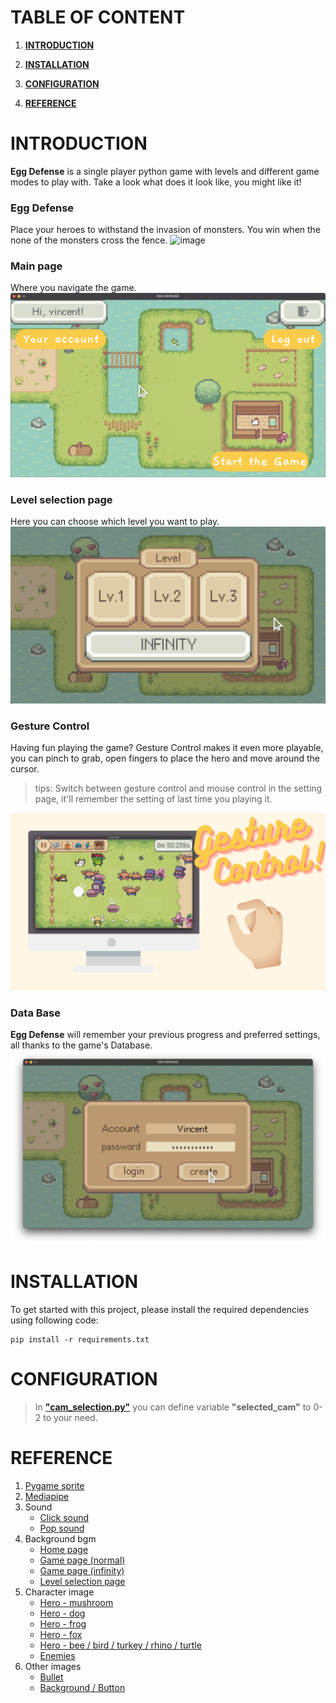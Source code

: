 # TABLE OF CONTENT
1. **[INTRODUCTION](#introduction)**

2. **[INSTALLATION](#installation)**

3. **[CONFIGURATION](#configuration)**

4. **[REFERENCE](#reference)**


# INTRODUCTION
**Egg Defense** is a single player python game with levels and different game modes to play with. Take a look what does it look like, you might like it!

### Egg Defense
Place your heroes to withstand the invasion of monsters. You win when the none of the monsters cross the fence.
![image](attachments/game_demo_gif.gif)

### Main page
Where you navigate the game.
![image](attachments/Egg_Defense.png)

### Level selection page
Here you can choose which level you want to play. 
![image](attachments/level_selection.png)

### Gesture Control
Having fun playing the game? Gesture Control makes it even more playable, you can pinch to grab, open fingers to place the hero and move around the cursor.

> tips: Switch between gesture control and mouse control in the setting page, it'll remember the setting of last time you playing it.

![image](attachments/gesture_control_demo.png)

### Data Base
**Egg Defense** will remember your previous progress and preferred settings, all thanks to the game's Database.
![image](attachments/login_demo.png)

# INSTALLATION
To get started with this project, please install the required dependencies using following code:
```
pip install -r requirements.txt
```

# CONFIGURATION 
>In **["cam_selection.py"](cam_selection.py)** you can define variable **"selected_cam"** to 0-2 to your need.


# REFERENCE
1. [Pygame sprite](<https://www.pygame.org/docs/ref/sprite.html>)
2. [Mediapipe](<https://developers.google.com/mediapipe/solutions/vision/hand_landmarker>)
3. Sound
   - [Click sound](<https://cdn.pixabay.com/download/audio/2022/01/07/audio_c4039878e4.mp3?filename=lclick-13694.mp3&g-recaptcha-response=03AL8dmw-Ah3nyj9QUYvAjyADJnJDeuLQbp5HU1TWknlwJOCnwyJQH0NUaV-N0afcuIPEI0X-V8TBP2MOft9Kf6Ioq8Y9hc1liJdvU5RWTaYgbiS43FhDF9iYxrIogghSiKRYtg1sqntO8MfZp8GE1DnFHDLv5yOb17K2jLBWVd8ggzhCCwBMW>)
   - [Pop sound](<https://cdn.pixabay.com/download/audio/2022/03/10/audio_dbb9bd8504.mp3?filename=pop-39222.mp3&g-recaptcha-response=03AL8dmw_Jo31_KNoIh94G7mRvj_Pa-LhZtMFGXDtsFRMmwbq27wVdwrCLGa-7x1hsq4vpQDqtPsIxbvFP5DwLL_3U0WRalSnTjklSI7gLD8JLDkTsH3Qh6S2C2wnIY24ObNZHcBl31radgEbm4zAb1iLO4bOFUMXLqTeMV_KnK_78RQejzdtWmbC>)
4. Background bgm
   - [Home page](<https://cdn.pixabay.com/download/audio/2023/02/28/audio_696dabe4fe.mp3?filename=lofi-chill-140858.mp3&g-recaptcha-response=03AL8dmw98li2r8fKDLJu6Y2gVTKVsY0Ajbu2N4nrzi-mY7Bnk1tPOAXEY3eUDAnA4r87n6ggMDEPvbe00EAte5gEwOAOu17nec_4Ue2UvTBk4bS693UUEysAbpNNtNc63532tvZBbOLNz-MB6z9p2v4VwvYMXepU3u97fz8oDAwNgywr>)
   - [Game page (normal)](<https://cdn.pixabay.com/download/audio/2022/01/18/audio_d0a13f69d2.mp3?filename=electronic-rock-king-around-here-15045.mp3&g-recaptcha-response=03AL8dmw-Rx_rCH9jAPeFEfttuhwIgaeMdpVinBRCiPWagNOC9siHdwCpy57yc22xRoM3A88hvdbARkIiyWx1ZzNBipuzbSFqM7qeShXRJMrEmv0vkiB51UHYcCdK_i0At5l0d6U92JEZR7Ou0rtNve-hHs3>)
   - [Game page (infinity)](<https://cdn.pixabay.com/download/audio/2021/11/13/audio_da21ce3c29.mp3?filename=cyberpunk-2099-10701.mp3&g-recaptcha-response=03AL8dmw8oXpe9ogZtA2LrjJ4_rRrlhxWUb5W5gnNvtHsuqKiKjgJVrDDYap_hgxohOG2c4lAxJ28E0MNdrmhiweaNjNIsEUEetvIwWrCIcQmJip16rTF8CRJw8MktZUcOdCeJoiCrTB7lTf6lSEqc6OX4-MNl48LSX7sFMMs2dgy>)
   - [Level selection page](<https://cdn.pixabay.com/download/audio/2023/03/02/audio_83db199f04.mp3?filename=stomps-and-claps-percussion-and-rhythm-141190.mp3&g-recaptcha-response=03AL8dmw8xYOzPg-v_Y35NBvwUToKiAzqBbWthvraem19tcAyW86CXY2ASSB946-kIFk5bUg23dOcuFcfzjx_-0u9tOu555aybpBQh7DwzsB3Aa3-LaeUZoy_2WAPlOVgsCWHGLSrI4_ASoiyo2Ns>)
5. Character image
   - [Hero - mushroom](<https://lhteam.itch.io/tiny-mushroom>)
   - [Hero - dog](<https://bdragon1727.itch.io/cat-adventure>)
   - [Hero - frog](<https://pixelfrog-assets.itch.io/pixel-adventure-1>)
   - [Hero - fox](<https://elthen.itch.io/2d-pixel-art-fox-sprites>)
   - [Hero - bee / bird / turkey / rhino / turtle](<https://pixelfrog-assets.itch.io/pixel-adventure-2>)
   - [Enemies](<https://pixelfrog-assets.itch.io/treasure-hunters>)
6. Other images
   - [Bullet](<https://bdragon1727.itch.io/fire-pixel-bullet-16x16>)
   - [Background / Button](<https://cupnooble.itch.io/sprout-lands-asset-pack>)

